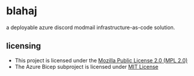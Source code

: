 # blahaj
a deployable azure discord modmail infrastructure-as-code solution.

## licensing
-  This project is licensed under the [Mozilla Public License 2.0 (MPL 2.0)](LICENSE)
- The Azure Bicep subproject is licensed under [MIT License](bicep/LICENSE)

